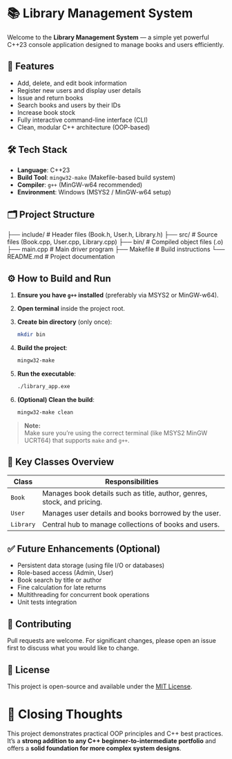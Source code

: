 # 📚 Library Management System

Welcome to the **Library Management System** — a simple yet powerful C++23 console application designed to manage books and users efficiently.

## 🚀 Features

- Add, delete, and edit book information
- Register new users and display user details
- Issue and return books
- Search books and users by their IDs
- Increase book stock
- Fully interactive command-line interface (CLI)
- Clean, modular C++ architecture (OOP-based)

## 🛠️ Tech Stack

- **Language**: C++23
- **Build Tool**: `mingw32-make` (Makefile-based build system)
- **Compiler**: `g++` (MinGW-w64 recommended)
- **Environment**: Windows (MSYS2 / MinGW-w64 setup)

## 🗂️ Project Structure
├── include/          # Header files (Book.h, User.h, Library.h)
├── src/              # Source files (Book.cpp, User.cpp, Library.cpp)
├── bin/              # Compiled object files (.o)
├── main.cpp          # Main driver program
├── Makefile          # Build instructions
└── README.md         # Project documentation

## ⚙️ How to Build and Run

1. **Ensure you have `g++` installed** (preferably via MSYS2 or MinGW-w64).
2. **Open terminal** inside the project root.
3. **Create bin directory** (only once):
    ```bash
    mkdir bin
    ```
4. **Build the project**:
    ```bash
    mingw32-make
    ```
5. **Run the executable**:
    ```bash
    ./library_app.exe
    ```

6. **(Optional) Clean the build**:
    ```bash
    mingw32-make clean
    ```

> **Note:**  
> Make sure you’re using the correct terminal (like MSYS2 MinGW UCRT64) that supports `make` and `g++`.

## 🎯 Key Classes Overview

| Class    | Responsibilities                                       |
|----------|---------------------------------------------------------|
| `Book`   | Manages book details such as title, author, genres, stock, and pricing. |
| `User`   | Manages user details and books borrowed by the user.    |
| `Library`| Central hub to manage collections of books and users.   |

## ✅ Future Enhancements (Optional)

- Persistent data storage (using file I/O or databases)
- Role-based access (Admin, User)
- Book search by title or author
- Fine calculation for late returns
- Multithreading for concurrent book operations
- Unit tests integration

## 🤝 Contributing

Pull requests are welcome. For significant changes, please open an issue first to discuss what you would like to change.

## 📄 License

This project is open-source and available under the [MIT License](LICENSE).

# 🌟 Closing Thoughts

This project demonstrates practical OOP principles and C++ best practices.  
It’s a **strong addition to any C++ beginner-to-intermediate portfolio** and offers a **solid foundation for more complex system designs**.